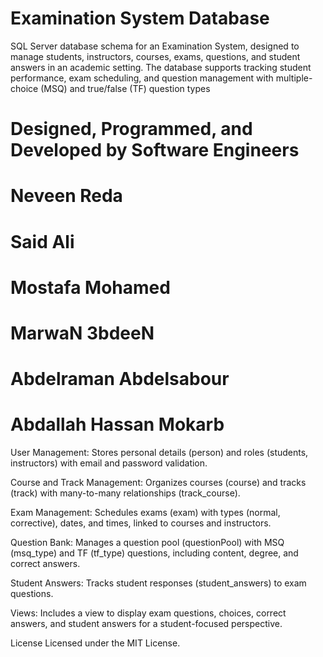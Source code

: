 # Examination System Database 
SQL Server database schema for an Examination System, designed to manage students, instructors, courses, exams, questions, and student answers in an academic setting. The database supports tracking student performance, exam scheduling, and question management with multiple-choice (MSQ) and true/false (TF) question types


# Designed, Programmed, and Developed by Software Engineers

# Neveen Reda

# Said Ali

# Mostafa Mohamed

# MarwaN 3bdeeN

# Abdelraman Abdelsabour

# Abdallah Hassan Mokarb

User Management: Stores personal details (person) and roles (students, instructors) with email and password validation.

Course and Track Management: Organizes courses (course) and tracks (track) with many-to-many relationships (track_course).

Exam Management: Schedules exams (exam) with types (normal, corrective), dates, and times, linked to courses and instructors.

Question Bank: Manages a question pool (questionPool) with MSQ (msq_type) and TF (tf_type) questions, including content, degree, and correct answers.

Student Answers: Tracks student responses (student_answers) to exam questions.

Views: Includes a view to display exam questions, choices, correct answers, and student answers for a student-focused perspective.

License
Licensed under the MIT License.
